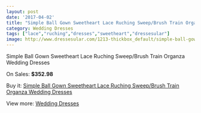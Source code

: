 ```yaml
---
layout: post
date: '2017-04-02'
title: "Simple Ball Gown Sweetheart Lace Ruching Sweep/Brush Train Organza Wedding Dresses"
category: Wedding Dresses
tags: ["lace","ruching","dresses","sweetheart","dressesular"]
image: http://www.dressesular.com/1213-thickbox_default/simple-ball-gown-sweetheart-lace-ruching-sweep-brush-train-organza-wedding-dresses.jpg
---
```

Simple Ball Gown Sweetheart Lace Ruching Sweep/Brush Train Organza Wedding Dresses

On Sales: **$352.98**
<a href="https://www.dressesular.com/wedding-dresses/393-simple-ball-gown-sweetheart-lace-ruching-sweep-brush-train-organza-wedding-dresses.html"><amp-img layout="responsive" width="600" height="600" src="//www.dressesular.com/1213-thickbox_default/simple-ball-gown-sweetheart-lace-ruching-sweep-brush-train-organza-wedding-dresses.jpg" alt="Simple Ball Gown Sweetheart Lace Ruching Sweep/Brush Train Organza Wedding Dresses 0" /></a>
<a href="https://www.dressesular.com/wedding-dresses/393-simple-ball-gown-sweetheart-lace-ruching-sweep-brush-train-organza-wedding-dresses.html"><amp-img layout="responsive" width="600" height="600" src="//www.dressesular.com/1214-thickbox_default/simple-ball-gown-sweetheart-lace-ruching-sweep-brush-train-organza-wedding-dresses.jpg" alt="Simple Ball Gown Sweetheart Lace Ruching Sweep/Brush Train Organza Wedding Dresses 1" /></a>

Buy it: [Simple Ball Gown Sweetheart Lace Ruching Sweep/Brush Train Organza Wedding Dresses](https://www.dressesular.com/wedding-dresses/393-simple-ball-gown-sweetheart-lace-ruching-sweep-brush-train-organza-wedding-dresses.html "Simple Ball Gown Sweetheart Lace Ruching Sweep/Brush Train Organza Wedding Dresses")

View more: [Wedding Dresses](https://www.dressesular.com/3-wedding-dresses "Wedding Dresses")